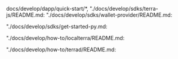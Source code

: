 docs/develop/dapp/quick-start/*, [](docs/develop/terrain/*)
"./docs/develop/sdks/terra-js/README.md: [](docs/develop/terra-js/README.md)
"./docs/develop/sdks/wallet-provider/README.md: [](docs/develop/wallet-provider/README.md)

"./docs/develop/sdks/get-started-py.md: [](docs/develop/terra-py/get-started-py.md)

"./docs/develop/how-to/localterra/README.md: [](docs/develop/localterra/README.md)

"./docs/develop/how-to/terrad/README.md: [](docs/develop/terrad/README.md)